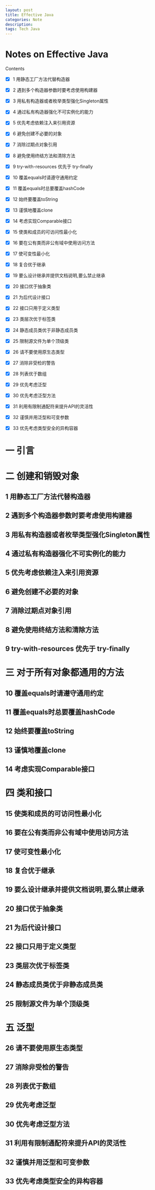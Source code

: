 ```yaml
---
layout: post
title: Effective Java
categories: Note
description: 
tags: Tech Java
---
```


# Notes on Effective Java

Contents
  - [x] 1 用静态工厂方法代替构造器
  - [x] 2 遇到多个构造器参数时要考虑使用构建器
  - [x] 3 用私有构造器或者枚举类型强化Singleton属性
  - [x] 4 通过私有构造器强化不可实例化的能力
  - [x] 5 优先考虑依赖注入来引用资源
  - [x] 6 避免创建不必要的对象
  - [x] 7 消除过期点对象引用
  - [x] 8 避免使用终结方法和清除方法
  - [x] 9 try-with-resources 优先于 try-finally
  - [x] 10 覆盖equals时请遵守通用约定
  - [x] 11 覆盖equals时总要覆盖hashCode
  - [x] 12 始终要覆盖toString
  - [x] 13 谨慎地覆盖clone
  - [x] 14 考虑实现Comparable接口
  - [x] 15 使类和成员的可访问性最小化
  - [x] 16 要在公有类而非公有域中使用访问方法
  - [x] 17 使可变性最小化
  - [x] 18 复合优于继承
  - [x] 19 要么设计继承并提供文档说明,要么禁止继承
  - [x] 20 接口优于抽象类
  - [x] 21 为后代设计接口
  - [x] 22 接口只用于定义类型
  - [x] 23 类层次优于标签类
  - [x] 24 静态成员类优于非静态成员类
  - [x] 25 限制源文件为单个顶级类
  - [x] 26 请不要使用原生态类型
  - [x] 27 消除非受检的警告
  - [x] 28 列表优于数组
  - [x] 29 优先考虑泛型
  - [x] 30 优先考虑泛型方法
  - [x] 31 利用有限制通配符来提升API的灵活性
  - [x] 32 谨慎并用泛型和可变参数
  - [x] 33 优先考虑类型安全的异构容器
  


# 一 引言

# 二 创建和销毁对象

## 1 用静态工厂方法代替构造器

## 2 遇到多个构造器参数时要考虑使用构建器

## 3 用私有构造器或者枚举类型强化Singleton属性

## 4 通过私有构造器强化不可实例化的能力

## 5 优先考虑依赖注入来引用资源

## 6 避免创建不必要的对象

## 7 消除过期点对象引用

## 8 避免使用终结方法和清除方法

## 9 try-with-resources 优先于 try-finally

# 三 对于所有对象都通用的方法

## 10 覆盖equals时请遵守通用约定

## 11 覆盖equals时总要覆盖hashCode

## 12 始终要覆盖toString

## 13 谨慎地覆盖clone

## 14 考虑实现Comparable接口

# 四 类和接口

## 15 使类和成员的可访问性最小化

## 16 要在公有类而非公有域中使用访问方法

## 17 使可变性最小化

## 18 复合优于继承

## 19 要么设计继承并提供文档说明,要么禁止继承

## 20 接口优于抽象类

## 21 为后代设计接口

## 22 接口只用于定义类型

## 23 类层次优于标签类

## 24 静态成员类优于非静态成员类

## 25 限制源文件为单个顶级类

# 五 泛型

## 26 请不要使用原生态类型

## 27 消除非受检的警告

## 28 列表优于数组

## 29 优先考虑泛型

## 30 优先考虑泛型方法

## 31 利用有限制通配符来提升API的灵活性

## 32 谨慎并用泛型和可变参数

## 33 优先考虑类型安全的异构容器
  